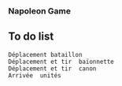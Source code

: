 ### Napoleon Game 


## To do list 
```commandline
Déplacement bataillon
Déplacement et tir  baïonnette
Déplacement et tir  canon
Arrivée  unités
```